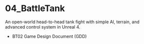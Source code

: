 # 04_BattleTank
An open-world head-to-head tank fight with simple Al, terrain, and advanced control system in Unreal 4.

* BT02 Game Design Document (GDD)
